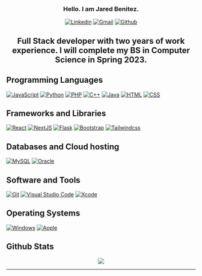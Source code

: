 
### <p align="center">  Hello. I am Jared Benitez. </p>

<p align="center">
  <a href="https://www.linkedin.com/in/jared-benitez-2356a2a7/"><img alt="Linkedin" title="Jared BenitezLinkedin" src="https://img.shields.io/badge/LinkedIn-0077B5?style=for-the-badge&logo=linkedin&logoColor=white"></a>
 <a href="mailto:Jaredmbenitez@gmail.com"><img alt="Gmail" title="Jared Benitez Gmail" src="https://img.shields.io/badge/Gmail-D14836?style=for-the-badge&logo=gmail&logoColor=white"></a>
  <a href="https://github.com/Jaredmbenitez"><img alt="Github" title="Jared Benitez Github" src="https://img.shields.io/badge/GitHub-100000?style=for-the-badge&logo=github&logoColor=white"></a>
 </p>
 
## <p align="center" > Full Stack developer with two years of work experience. I will complete my BS in Computer Science in Spring 2023.</p>

## Programming Languages
<p >
    <a href="#"><img alt="JavaScript" src="https://img.shields.io/badge/JavaScript%20-%23F7DF1E.svg?logo=javascript&logoColor=black"></a>
    <a href="#"><img alt="Python" src="https://img.shields.io/badge/Python%20-%231572B6.svg?logo=python&logoColor=white"></a>
    <a href="#"><img alt="PHP" src="https://img.shields.io/badge/PHP%20-%234E32A8.svg?logo=php&logoColor=white"></a>
    <a href="#"><img alt="C++" src="https://img.shields.io/badge/C++%20-%2300599C.svg?logo=c%2B%2B&logoColor=white"></a>
    <a href="#"><img alt="Java" src="https://img.shields.io/badge/Java%20-%2300599C.svg?logo=Java&logoColor=white"></a>
    <a href="#"><img alt="HTML" src="https://img.shields.io/badge/HTML%20-%23E34F26.svg?logo=html5&logoColor=white"></a>
    <a href="#"><img alt="CSS" src="https://img.shields.io/badge/CSS%20-%231572B6.svg?logo=css3&logoColor=white"></a>
</p>

## Frameworks and Libraries
<p>
   <a href="#"><img alt="React" src="https://img.shields.io/badge/React-%2338B2AC.svg?logo=react&logoColor=white"></a>
   <a href="#"><img alt="NextJS" src="https://img.shields.io/badge/NextJS-ffa31a?logo=nextjs&logoColor=white"></a>
   <a href="#"><img alt="Flask" src="https://img.shields.io/badge/flask-259391?logo=flask&logoColor=white"></a>
   <a href="#"><img alt="Bootstrap" src="https://img.shields.io/badge/Bootstrap-563D7C?logo=bootstrap&logoColor=white"></a>
   <a href="#"><img alt="Tailwindcss" src="https://img.shields.io/badge/tailwindcss-%2338B2AC.svg?logo=tailwindcss&logoColor=white"></a>
   
</p>

## Databases and Cloud hosting
<p>
    <a href="#"><img alt="MySQL" src="https://img.shields.io/badge/MySQL-%23327FC7.svg?logo=mysql&logoColor=white"></a>
    <a href="#"><img alt="Oracle" src="https://img.shields.io/badge/Oracle-%b45f06.svg?logo=oracle&logoColor=white"></a>
    
</p> 

## Software and Tools
<p>
  <a href="#"><img alt="Git" src="https://img.shields.io/badge/Git%20-%23F05033.svg?logo=git&logoColor=white"></a>
  <a href="#"><img alt="Visual Studio Code" src="https://img.shields.io/badge/Visual%20Studio%20Code-0078d7.svg?logo=visual-studio-code&logoColor=white"></a>
	<a href="#"><img alt="Xcode" src="https://img.shields.io/badge/Xcode-007ACC?for-the-badge&logo=xcode&logoColor=white"></a>
</p>

## Operating Systems
<p>
	<a href="#"><img alt="Windows" src="https://img.shields.io/badge/Windows-0078D6?logo=windows&logoColor=white"></a>
	<a href="#"><img alt="Apple" src="https://img.shields.io/badge/mac%20os-000000?logo=apple&logoColor=white"></a>
</p>

## Github Stats
<div align="center">
<img src="https://github-readme-streak-stats.herokuapp.com/?user=jaredmbenitez&theme=blueberry_duo"/>
</div>


 
------
